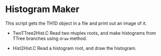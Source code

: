 # Histogram Maker
This script gets the TH1D object in a file and print out an image of it.

- TwoTTree2Hist.C
Read two ntuples roots, and make histograms from TTree branches using `draw` method.

- Hist2Hist.C
Read a histogram root, and draw the histogram.
